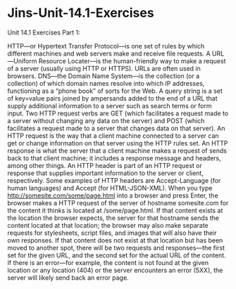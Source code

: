 # Jins-Unit-14.1-Exercises
Unit 14.1 Exercises
Part 1:

HTTP—or Hypertext Transfer Protocol—is one set of rules by which different machines and web servers make and receive file requests.
A URL—Uniform Resource Locater—is the human-friendly way to make a request of a server (usually using HTTP or HTTPS). URLs are often used in browsers.
DNS—the Domain Name System—is the collection (or a collection) of which domain names resolve into which IP addresses, functioning as a “phone book” of sorts for the Web.
A query string is a set of key=value pairs joined by ampersands added to the end of a URL that supply additional information to a server such as search terms or form input.
Two HTTP request verbs are GET (which facilitates a request made to a server without changing any data on the server) and POST (which facilitates a request made to a server that changes data on that server).
An HTTP request is the way that a client machine connected to a server can get or change information on that server using the HTTP rules set.
An HTTP response is what the server that a client machine makes a request of sends back to that client machine; it includes a response message and headers, among other things.
An HTTP header is part of an HTTP request or response that supplies important information to the server or client, respectively. Some examples of HTTP headers are Accept-Language (for human languages) and Accept (for HTML-JSON-XML).
When you type http://somesite.com/some/page.html into a browser and press Enter, the browser makes a HTTP request of the server of hostname somesite.com for the content it thinks is located at /some/page.html. If that content exists at the location the browser expects, the server for that hostname sends the content located at that location; the browser may also make separate requests for stylesheets, script files, and images that will also have their own responses. If that content does not exist at that location but has been moved to another spot, there will be two requests and responses—the first set for the given URL, and the second set for the actual URL of the content. If there is an error—for example, the content is not found at the given location or any location (404) or the server encounters an error (5XX), the server will likely send back an error page.
